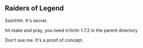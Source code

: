 Raiders of Legend
-----------------

Ssshhhh. It's secret.

hit make and pray, you need irrlicht-1.7.2 in the parent directory

Don't sue me. It's a proof of concept.
